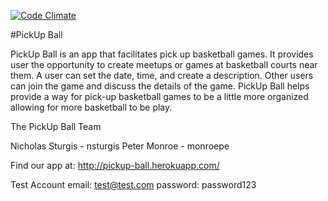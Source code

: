 [![Code Climate](https://codeclimate.com/github/monroepe/pick_up_ball/badges/gpa.svg)](https://codeclimate.com/github/monroepe/pick_up_ball)

#PickUp Ball

PickUp Ball is an app that facilitates pick up basketball games. It provides user the opportunity to create meetups or games at basketball courts near them. A user can set the date, time, and create a description. Other users can join the game and discuss the details of the game. PickUp Ball helps provide a way for pick-up basketball games to be a little more organized allowing for more basketball to be play.

The PickUp Ball Team

Nicholas Sturgis - nsturgis
Peter Monroe - monroepe

Find our app at: http://pickup-ball.herokuapp.com/

Test Account
email: test@test.com
password: password123
